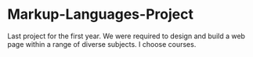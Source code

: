 # Markup-Languages-Project
Last project for the first year. We were required to design and build a web page within a range of diverse subjects. I choose courses. 
